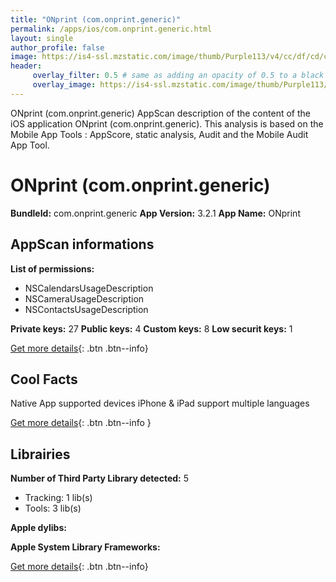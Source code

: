 ```yaml
---
title: "ONprint (com.onprint.generic)"
permalink: /apps/ios/com.onprint.generic.html
layout: single
author_profile: false
image: https://is4-ssl.mzstatic.com/image/thumb/Purple113/v4/cc/df/cd/ccdfcd78-a9ee-c825-a694-e6e74b0bc673/AppIcon-0-0-1x_U007emarketing-0-0-0-7-0-0-85-220.jpeg/512x512bb.jpg
header: 
     overlay_filter: 0.5 # same as adding an opacity of 0.5 to a black background
     overlay_image: https://is4-ssl.mzstatic.com/image/thumb/Purple113/v4/cc/df/cd/ccdfcd78-a9ee-c825-a694-e6e74b0bc673/AppIcon-0-0-1x_U007emarketing-0-0-0-7-0-0-85-220.jpeg/512x512bb.jpg
---
```

ONprint (com.onprint.generic) AppScan description of the content of the iOS application ONprint (com.onprint.generic). This analysis is based on the Mobile App Tools : AppScore, static analysis, Audit and the Mobile Audit App Tool.

# ONprint (com.onprint.generic)

**BundleId:** com.onprint.generic
**App Version:** 3.2.1
**App Name:** ONprint


## AppScan informations 

**List of permissions:** 
- NSCalendarsUsageDescription
- NSCameraUsageDescription
- NSContactsUsageDescription
  
  
**Private keys:** 27
**Public keys:** 4
**Custom keys:** 8
**Low securit keys:** 1
  
[Get more details](/pricing.html){: .btn .btn--info}

## Cool Facts

Native App
supported devices iPhone & iPad
support multiple languages
  
[Get more details](/pricing.html){: .btn .btn--info }

## Librairies 
**Number of Third Party Library detected:** 5
- Tracking: 1 lib(s)
- Tools: 3 lib(s)


**Apple dylibs:**


**Apple System Library Frameworks:**


  
[Get more details](/pricing.html){: .btn .btn--info}


